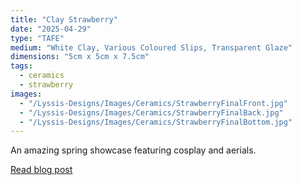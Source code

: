 ```yaml
---
title: "Clay Strawberry"
date: "2025-04-29"
type: "TAFE"
medium: "White Clay, Various Coloured Slips, Transparent Glaze"
dimensions: "5cm x 5cm x 7.5cm"
tags:
  - ceramics
  - strawberry
images:
  - "/Lyssis-Designs/Images/Ceramics/StrawberryFinalFront.jpg"
  - "/Lyssis-Designs/Images/Ceramics/StrawberryFinalBack.jpg"
  - "/Lyssis-Designs/Images/Ceramics/StrawberryFinalBottom.jpg"
---
```


An amazing spring showcase featuring cosplay and aerials.

[Read blog post](#/blog/Ceramics/Completed-Ceramics/Clay-Strawberry)
